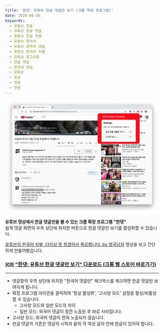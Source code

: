 ```yaml
---
title: '한댓: 유튜브 한글 댓글만 보기 (크롬 확장 프로그램)'
date: 2020-06-26
keywords:
  - 유튜브 한글
  - 유튜브 한글 댓글
  - 유튜브 한글 차별
  - 유튜브 한국어
  - 유튜브 한국어 댓글
  - 유튜브 한국어 차별
  - 유튜브 알고리즘
  - 한글 댓글
  - 한국어 댓글
  - 유튜브
  - 한글
  - 댓글
  - 한댓
---
```


![Untitled%2096a200fb805647d29f1cf6f0413fcf28/Untitled.png](Untitled.png)

**유튜브 영상에서 한글 댓글만을 볼 수 있는 크롬 확장 프로그램 "한댓"**  
쉽게 댓글 화면의 우측 상단에 위치한 버튼으로 한글 댓글만 보기를 활성화할 수 있습니다.

[유튜브의 한국어 차별, 더이상 못 참겠어서 폭로합니다. by 영국남자](https://youtu.be/DoOD8LBwjqI) 영상을 보고 간단하게 만들어봤습니다.

### 🇰🇷 ["한댓: 유튜브 한글 댓글만 보기" **다운로드 (크롬 웹 스토어 바로가기)**](https://chrome.google.com/webstore/detail/%ED%95%9C%EB%8C%93-%EC%9C%A0%ED%8A%9C%EB%B8%8C-%ED%95%9C%EA%B8%80-%EB%8C%93%EA%B8%80%EB%A7%8C-%EB%B3%B4%EA%B8%B0/ljbjgmahddhnccggldafiaemkgacmmld?hl=ko)

---

- 댓글창의 우측 상단에 위치한 "한국어 댓글만" 체크박스를 체크하면 한글 댓글만 보여지게 됩니다.
- 확장 프로그램 아이콘을 클릭하여 '항상 활성화', '고사양 모드' 설정을 활성/비활성 할 수 있습니다.
  - 고사양 모드와 일반 모드의 차이
  - 일반 모드: 외국어 댓글이 잠깐 노출된 후 바로 사라집니다.
- 고사양 모드: 외국어 댓글이 전혀 노출되지 않습니다.
- 한글 댓글의 기준은 댓글의 시작과 끝의 각 여섯 글자 안에 한글이 있어야 합니다.
